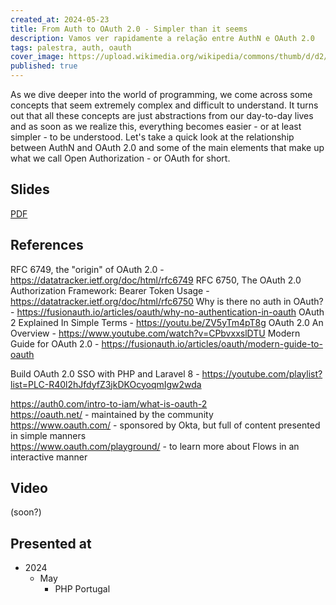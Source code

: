 ```yaml
---
created_at: 2024-05-23
title: From Auth to OAuth 2.0 - Simpler than it seems
description: Vamos ver rapidamente a relação entre AuthN e OAuth 2.0
tags: palestra, auth, oauth
cover_image: https://upload.wikimedia.org/wikipedia/commons/thumb/d/d2/Oauth_logo.svg/1021px-Oauth_logo.svg.png
published: true
---
```


As we dive deeper into the world of programming, we come across some concepts that seem extremely complex and difficult to understand. It turns out that all these concepts are just abstractions from our day-to-day lives and as soon as we realize this, everything becomes easier - or at least simpler - to be understood. Let's take a quick look at the relationship between AuthN and OAuth 2.0 and some of the main elements that make up what we call Open Authorization - or OAuth for short.  

## Slides
[PDF](https://github.com/dianaarnos/materiais/blob/main/palestras/recursos/from_auth_to_oauth.pdf)

## References

RFC 6749, the "origin" of OAuth 2.0 - https://datatracker.ietf.org/doc/html/rfc6749 
RFC 6750, The OAuth 2.0 Authorization Framework: Bearer Token Usage - https://datatracker.ietf.org/doc/html/rfc6750 
Why is there no auth in OAuth? - https://fusionauth.io/articles/oauth/why-no-authentication-in-oauth 
OAuth 2 Explained In Simple Terms - https://youtu.be/ZV5yTm4pT8g
OAuth 2.0 An Overview - https://www.youtube.com/watch?v=CPbvxxslDTU
Modern Guide for OAuth 2.0 - https://fusionauth.io/articles/oauth/modern-guide-to-oauth 

Build OAuth 2.0 SSO with PHP and Laravel 8 - https://youtube.com/playlist?list=PLC-R40l2hJfdyfZ3jkDKOcyoqmIgw2wda 

https://auth0.com/intro-to-iam/what-is-oauth-2  
https://oauth.net/ - maintained by the community  
https://www.oauth.com/ - sponsored by Okta, but full of content presented in simple manners  
https://www.oauth.com/playground/ - to learn more about Flows in an interactive manner  


## Video

(soon?)  

## Presented at

- 2024
  - May
    - PHP Portugal
